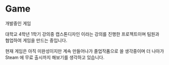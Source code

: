 # Game
개발중인 게임

대학교 4학년 1학기 강의중 캡스톤디자인 이라는 강의를 진행한 프로젝트이며 팀원과 협업하여 게임을 만드는 중입니다.

현재 게임은 아직 미완성이지만 계속 만들어나가 졸업작품으로 쓸 생각중이며 더 나아가 Steam 에 무료 출시까지 해보기를 생각하고 있습니다.
